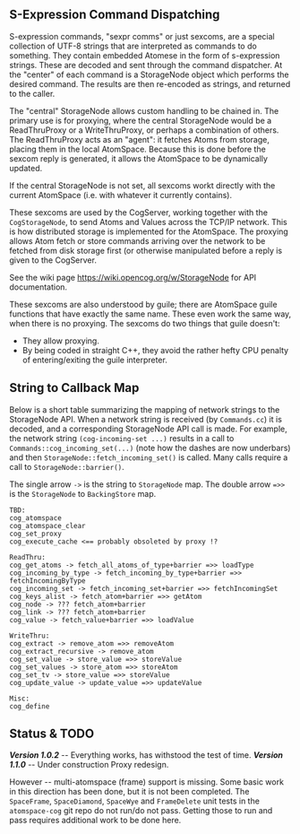 S-Expression Command Dispatching
--------------------------------
S-expression commands, "sexpr comms" or just sexcoms, are a special
collection of UTF-8 strings that are interpreted as commands to do
something. They contain embedded Atomese in the form of s-expression
strings. These are decoded and sent through the command dispatcher.
At the "center" of each command is a StorageNode object which performs
the desired command. The results are then re-encoded as strings, and
returned to the caller.

The "central" StorageNode allows custom handling to be chained in.
The primary use is for proxying, where the central StorageNode would
be a ReadThruProxy or a WriteThruProxy, or perhaps a combination of
others. The ReadThruProxy acts as an "agent": it fetches Atoms from
storage, placing them in the local AtomSpace. Because this is done
before the sexcom reply is generated, it allows the AtomSpace to be
dynamically updated.

If the central StorageNode is not set, all sexcoms workt directly with
the current AtomSpace (i.e. with whatever it currently contains).

These sexcoms are used by the CogServer, working together with the
`CogStorageNode`, to send Atoms and Values across the TCP/IP network.
This is how distributed storage is implemented for the AtomSpace.
The proxying allows Atom fetch or store commands arriving over the
network to be fetched from disk storage first (or otherwise manipulated
before a reply is given to the CogServer.

See the wiki page https://wiki.opencog.org/w/StorageNode for API
documentation.

These sexcoms are also understood by guile; there are AtomSpace
guile functions that have exactly the same name. These even work
the same way, when there is no proxying. The sexcoms do two things
that guile doesn't:

* They allow proxying.
* By being coded in straight C++, they avoid the rather hefty CPU
  penalty of entering/exiting the guile interpreter.


String to Callback Map
----------------------
Below is a short table summarizing the mapping of network strings to
the StorageNode API. When a network string is received (by `Commands.cc`)
it is decoded, and a corresponding StorageNode API call is made. For
example, the network string `(cog-incoming-set ...)` results in a call
to `Commands::cog_incoming_set(...)` (note how the dashes are now
underbars) and then `StorageNode::fetch_incoming_set()` is called.
Many calls require a call to `StorageNode::barrier()`.

The single arrow `->` is the string to `StorageNode` map. The double
arrow `=>>` is the `StorageNode` to `BackingStore` map.

```
TBD:
cog_atomspace
cog_atomspace_clear
cog_set_proxy
cog_execute_cache <== probably obsoleted by proxy !?

ReadThru:
cog_get_atoms -> fetch_all_atoms_of_type+barrier =>> loadType
cog_incoming_by_type -> fetch_incoming_by_type+barrier =>> fetchIncomingByType
cog_incoming_set -> fetch_incoming_set+barrier =>> fetchIncomingSet
cog_keys_alist -> fetch_atom+barrier =>> getAtom
cog_node -> ??? fetch_atom+barrier
cog_link -> ??? fetch_atom+barrier
cog_value -> fetch_value+barrier =>> loadValue

WriteThru:
cog_extract -> remove_atom =>> removeAtom
cog_extract_recursive -> remove_atom
cog_set_value -> store_value =>> storeValue
cog_set_values -> store_atom =>> storeAtom
cog_set_tv -> store_value =>> storeValue
cog_update_value -> update_value =>> updateValue

Misc:
cog_define
```

Status & TODO
-------------
***Version 1.0.2*** -- Everything works, has withstood the test of time.
***Version 1.1.0*** -- Under construction Proxy redesign.

However -- multi-atomspace (frame) support is missing. Some basic work
in this direction has been done, but it is not been completed.  The
`SpaceFrame`, `SpaceDiamond`, `SpaceWye` and `FrameDelete` unit tests
in the `atomspace-cog` git repo do not run/do not pass. Getting those
to run and pass requires additional work to be done here.
